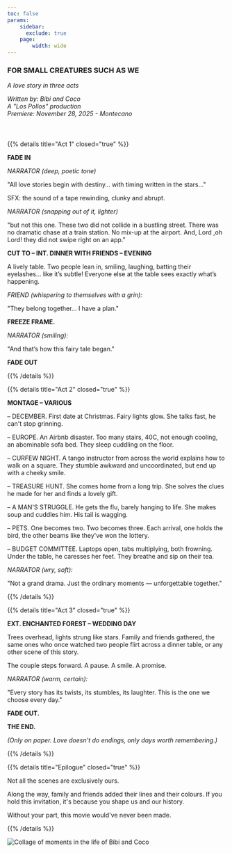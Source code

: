 ```yaml
---
toc: false
params:
    sidebar:
      exclude: true
    page:
        width: wide
---
```


### FOR SMALL CREATURES SUCH AS WE

_A love story in three acts_

_Written by: Bibi and Coco_<br />
_A "Los Pollos" production_<br />
_Premiere: November 28, 2025 - Montecano_

[//]: # (TODO: Use tailwind)
<div style="height: 25px"></div>

{{% details title="Act 1" closed="true" %}}

**FADE IN**

_NARRATOR (deep, poetic tone)_

"All love stories begin with destiny… with timing written in the stars…"

SFX: the sound of a tape rewinding, clunky and abrupt.

_NARRATOR (snapping out of it, lighter)_

"but not this one. These two did not collide in a bustling street. There was no dramatic chase at a train station. No mix-up at the airport. And, Lord ,oh Lord! they did not swipe right on an app."

**CUT TO – INT. DINNER WITH FRIENDS – EVENING**

A lively table. Two people lean in, smiling, laughing, batting their eyelashes... like it’s subtle! Everyone else at the table sees exactly what’s happening.

_FRIEND (whispering to themselves with a grin):_

"They belong together... I have a plan."

**FREEZE FRAME.**

_NARRATOR (smiling):_

"And that’s how this fairy tale began."

**FADE OUT**

{{% /details %}}

{{% details title="Act 2" closed="true" %}}

**MONTAGE – VARIOUS**

– DECEMBER. First date at Christmas. Fairy lights glow. She talks fast, he can't stop grinning.

– EUROPE. An Airbnb disaster. Too many stairs, 40C, not enough cooling, an abominable sofa bed. They sleep cuddling on the floor.

– CURFEW NIGHT. A tango instructor from across the world explains how to walk on a square. They stumble awkward and uncoordinated, but end up with a cheeky smile. 

– TREASURE HUNT. She comes home from a long trip. She solves the clues he made for her and finds a lovely gift.

– A MAN'S STRUGGLE. He gets the flu, barely hanging to life. She makes soup and cuddles him. His tail is wagging.

– PETS. One becomes two. Two becomes three. Each arrival, one holds the bird, the other beams like they've won the lottery.

– BUDGET COMMITTEE. Laptops open, tabs multiplying, both frowning. Under the table, he caresses her feet. They breathe and sip on their tea.

_NARRATOR (wry, soft):_

"Not a grand drama. Just the ordinary moments — unforgettable together."

{{% /details %}}

{{% details title="Act 3" closed="true" %}}

**EXT. ENCHANTED FOREST – WEDDING DAY**

Trees overhead, lights strung like stars. Family and friends gathered, the same ones who once watched two people flirt across a dinner table, or any other scene of this story.

The couple steps forward. A pause. A smile. A promise.

_NARRATOR (warm, certain):_

"Every story has its twists, its stumbles, its laughter. This is the one we choose every day."

**FADE OUT.**

**THE END.**

_(Only on paper. Love doesn't do endings, only days worth remembering.)_

{{% /details %}}

{{% details title="Epilogue" closed="true" %}}

Not all the scenes are exclusively ours.

Along the way, family and friends added their lines and their colours. If you hold this invitation, it's because you shape us and our history.

Without your part, this movie would've never been made.

{{% /details %}}

![Collage of moments in the life of Bibi and Coco](/images/collage.webp)
